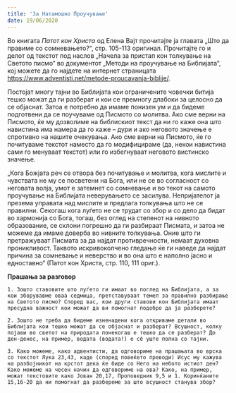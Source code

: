 ```yaml
---
title: 'За Натамошно Проучување'
date: 19/06/2020
---
```


Во книгата *Патот кон Христа* од Елена Вајт прочитајте ја главата „Што да правиме со сомневањето?“, стр. 105-113 оригинал. Прочитајте го и делот од текстот под наслов „Начела за пристап кон толкување на Светото писмо“ во документот „Методи на проучување на Библијата“, кој можете да го најдете на интернет страницата https://www.adventisti.net/metode-proucavanja-biblije/.

Постојат многу тајни во Библијата кои ограничените човечки битија тешко можат да ги разберат и кои се премногу длабоки за целосно да се објаснат. Затоа е потребно да имаме понизен ум и да бидеме подготвени да се поучуваме од Писмото со молитва. Ако сме верни на Писмото, ќе му дозволиме на библискиот текст да ни го каже она што навистина има намера да го каже – дури и ако неговото значење е спротивно на нашите очекувања. Ако сме верни на Писмото, ќе го почитуваме текстот наместо да го модифицираме (да, некои навистина сами го менуваат текстот) или го избегнуваат неговото вистинско значење.

„Кога Божјата реч се отвора без почитување и молитва, кога мислите и чувствата не му се посветени на Бога, или не се во согласност со неговата волја, умот е затемнет со сомневање и во текот на самото проучување на Библијата неверувањето се засилува. Непријателот ја презема управата над мислите и предлага толкувања што не се правилни. Секогаш кога луѓето не се трудат со збор и со дело да бидат во хармонија со Бога, тогаш, без оглед на степенот на нивното образование, се склони погрешно да ги разбираат Писмата, и затоа не можеме да имаме доверба во нивните толкувања. Оние што ги претражуваат Писмата за да најдат противречности, немаат духовна проникливост. Таквото искривоколчено гледање ќе ги наведе да најдат причина за сомневање и неверство и во она што е наполно јасно и едноставно“ (Патот кон Христа, стр. 110, 111 ориг.).

**Прашања за разговор**

`1. Зошто ставовите што луѓето ги имаат во поглед на Библијата, а за кои зборувавме оваа седмица, претставуваат темел за правилно разбирање на Светото писмо? Според вас, кои други ставови кон Библијата имаат пресудна важност кои можат да ви помогнат подобро да ја разберете?`

`2. Зошто не треба да бидеме изненадени кога откриваме детали во Библијата кои тешко можат да се објаснат и разберат? Всушност, колку појави во светот на природата понекогаш е тешко да се разберат? До ден-денес, на пример, водата (водата!) е сё уште полна со тајни.`

`3. Како можеме, како адвентисти, да одговориме на прашањата во врска со текстот Лука 23,43, каде (според повеќето преводи) Исус му кажува на разбојникот на крстот дека ќе биде со Него на небото истиот ден? Како можеме на чесен начин да одговориме на ова? Како, на пример, можат текстовите како Јован 20,17, Проповедник 9,5 и 1. Коринќаните 15,16-20 да ни помогнат да разбереме за што всушност станува збор?`
